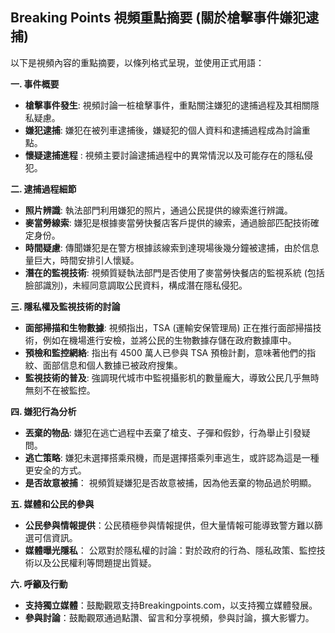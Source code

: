 ## Breaking Points 視頻重點摘要 (關於槍擊事件嫌犯逮捕)

以下是視頻內容的重點摘要，以條列格式呈現，並使用正式用語：

**一. 事件概要**

*   **槍擊事件發生**: 視頻討論一桩槍擊事件，重點關注嫌犯的逮捕過程及其相關隱私疑慮。
*   **嫌犯逮捕**: 嫌犯在被列車逮捕後，嫌疑犯的個人資料和逮捕過程成為討論重點。
*  **懷疑逮捕進程** : 視頻主要討論逮捕過程中的異常情況以及可能存在的隱私侵犯。

**二. 逮捕過程細節**

*   **照片辨識**: 執法部門利用嫌犯的照片，通過公民提供的線索進行辨識。
*   **麥當勞線索**: 嫌犯是根據麥當勞快餐店客戶提供的線索，通過臉部匹配技術確定身份。
*   **時間疑慮**: 傳聞嫌犯是在警方根據該線索到達現場後幾分鐘被逮捕，由於信息量巨大，時間安排引人懷疑。
*   **潛在的監視技術**: 視頻質疑執法部門是否使用了麥當勞快餐店的監視系統 (包括臉部識別)，未經同意調取公民資料，構成潛在隱私侵犯。

**三. 隱私權及監視技術的討論**

*   **面部掃描和生物數據**:  視頻指出，TSA (運輸安保管理局) 正在推行面部掃描技術，例如在機場進行安檢，並將公民的生物數據存儲在政府數據庫中。
*   **預檢和監控網絡**:  指出有 4500 萬人已參與 TSA 預檢計劃，意味著他們的指紋、面部信息和個人數據已被政府搜集。
*   **監視技術的普及**:  強調現代城市中監視攝影机的數量龐大，導致公民几乎無時無刻不在被監控。

**四.  嫌犯行為分析**

*   **丟棄的物品**: 嫌犯在逃亡過程中丟棄了槍支、子彈和假鈔，行為舉止引發疑問。
*   **逃亡策略**: 嫌犯未選擇搭乘飛機，而是選擇搭乘列車逃生，或許認為這是一種更安全的方式。
*  **是否故意被捕**： 視頻質疑嫌犯是否故意被捕，因為他丟棄的物品過於明顯。

**五. 媒體和公民的參與**

*   **公民參與情報提供**：公民積極參與情報提供，但大量情報可能導致警方難以篩選可信資訊。
*  **媒體曝光隱私**： 公眾對於隱私權的討論：對於政府的行為、隱私政策、監控技術以及公民權利等問題提出質疑。

**六. 呼籲及行動**

*    **支持獨立媒體**：鼓勵觀眾支持Breakingpoints.com，以支持獨立媒體發展。
*   **參與討論**：鼓勵觀眾通過點讚、留言和分享視頻，參與討論，擴大影響力。